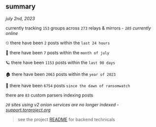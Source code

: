 
## summary
_july 2nd, 2023_

currently tracking `153` groups across `273` relays & mirrors - _`105` currently online_

⏲ there have been `2` posts within the `last 24 hours`

🦈 there have been `7` posts within the `month of july`

🪐 there have been `1153` posts within the `last 90 days`

🏚 there have been `2063` posts within the `year of 2023`

🦕 there have been `6754` posts `since the dawn of ransomwatch`

there are `83` custom parsers indexing posts

_`20` sites using v2 onion services are no longer indexed - [support.torproject.org](https://support.torproject.org/onionservices/v2-deprecation/)_

> see the project [README](https://github.com/joshhighet/ransomwatch#ransomwatch--) for backend technicals
